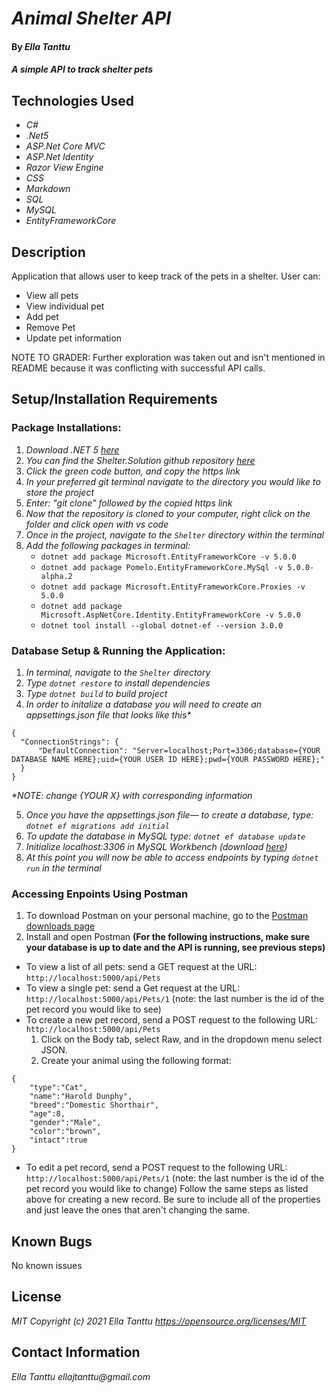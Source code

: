 # _Animal Shelter API_

#### By _**Ella Tanttu**_

#### _A simple API to track shelter pets_

## Technologies Used

* _C#_
* _.Net5_
* _ASP.Net Core MVC_
* _ASP.Net Identity_
* _Razor View Engine_
* _CSS_
* _Markdown_
* _SQL_
* _MySQL_
* _EntityFrameworkCore_

## Description

Application that allows user to keep track of the pets in a shelter. User can:
- View all pets
- View individual pet
- Add pet
- Remove Pet
- Update pet information

NOTE TO GRADER: Further exploration was taken out and isn't mentioned in README because it was conflicting with successful API calls.

## Setup/Installation Requirements

### **Package Installations:**
1. _Download .NET 5 [here](https://dotnet.microsoft.com/en-us/download/dotnet/5.0)_
2. _You can find the Shelter.Solution github repository [here](https://github.com/ellajtanttu/Shelter.Solution)_
3. _Click the green code button, and copy the https link_
4. _In your preferred git terminal navigate to the directory you would like to store the project_
5. _Enter: "git clone" followed by the copied https link_
6. _Now that the repository is cloned to your computer, right click on the folder and click open with vs code_
7. _Once in the project, navigate to the `Shelter` directory within the terminal_
8. _Add the following packages in terminal:_
   - `dotnet add package Microsoft.EntityFrameworkCore -v 5.0.0`
   - `dotnet add package Pomelo.EntityFrameworkCore.MySql -v 5.0.0-alpha.2`
   - `dotnet add package Microsoft.EntityFrameworkCore.Proxies -v 5.0.0`
   - `dotnet add package Microsoft.AspNetCore.Identity.EntityFrameworkCore -v 5.0.0`
   - `dotnet tool install --global dotnet-ef --version 3.0.0`

### **Database Setup & Running the Application:**
1. _In terminal, navigate to the `Shelter` directory_
2. _Type `dotnet restore` to install dependencies_
3. _Type `dotnet build` to build project_
4. _In order to initalize a database you will need to create an appsettings.json file that looks like this*_
```
{
  "ConnectionStrings": {
      "DefaultConnection": "Server=localhost;Port=3306;database={YOUR DATABASE NAME HERE};uid={YOUR USER ID HERE};pwd={YOUR PASSWORD HERE};"
  }
}
```
   _*NOTE: change {YOUR X} with corresponding information_

5. _Once you have the appsettings.json file— to create a database, type: `dotnet ef migrations add initial`_
6. _To update the database in MySQL type: `dotnet ef database update`_
7. _Initialize localhost:3306 in MySQL Workbench (download [here](https://dev.mysql.com/downloads/workbench/))_
8. _At this point you will now be able to access endpoints by typing `dotnet run` in the terminal_

### **Accessing Enpoints Using Postman**
1. To download Postman on your personal machine, go to the [Postman downloads page](https://www.postman.com/downloads/)
2. Install and open Postman
**(For the following instructions, make sure your database is up to date and the API is running, see previous steps)**
* To view a list of all pets: send a GET request at the URL: `http://localhost:5000/api/Pets`
* To view a single pet: send a Get request at the URL: `http://localhost:5000/api/Pets/1` (note: the last number is the id of the pet record you would like to see)
* To create a new pet record, send a POST request to the following URL: `http://localhost:5000/api/Pets`
    1. Click on the Body tab, select Raw, and in the dropdown menu select JSON.
    2. Create your animal using the following format:
```
{
    "type":"Cat",
    "name":"Harold Dunphy",
    "breed":"Domestic Shorthair",
    "age":8,
    "gender":"Male",
    "color":"brown",
    "intact":true
}
```
* To edit a pet record, send a POST request to the following URL: `http://localhost:5000/api/Pets/1` (note: the last number is the id of the pet record you would like to change) Follow the same steps as listed above for creating a new record. Be sure to include all of the properties and just leave the ones that aren't changing the same.

## Known Bugs

No known issues

## License

_MIT Copyright (c) 2021 Ella Tanttu_
_https://opensource.org/licenses/MIT_

## Contact Information

_Ella Tanttu ellajtanttu@gmail.com_